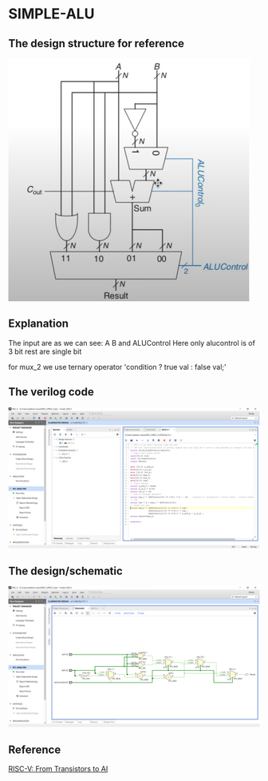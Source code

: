 # SIMPLE-ALU

## The design structure for reference
![image alt](https://github.com/saksham19rawat/SIMPLE-ALU/blob/main/PHOTOS/Screenshot%202025-07-10%20183946.png?raw=true)

## Explanation

The input are as we can see: A B and ALUControl
Here only alucontrol is of 3 bit rest are single bit

for mux_2 we use ternary operator 
'condition ? true val : false val;'


## The verilog code
![image alt](https://github.com/saksham19rawat/SIMPLE-ALU/blob/main/PHOTOS/Screenshot%202025-07-10%20182845.png?raw=true)

## The design/schematic
![image alt](https://github.com/saksham19rawat/SIMPLE-ALU/blob/main/PHOTOS/Screenshot%202025-07-10%20182909.png?raw=true)

## Reference

[RISC-V: From Transistors to AI](https://www.youtube.com/@riscvtransistors2ai)


